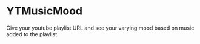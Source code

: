 # YTMusicMood
Give your youtube playlist URL and see your varying mood based on music added to the playlist
